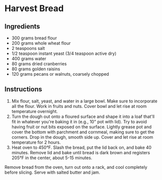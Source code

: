 # Harvest Bread

## Ingredients

- 300 grams bread flour
- 200 grams whole wheat flour
- 2 teaspoons salt
- 1/2 teaspoon instant yeast (3/4 teaspoon active dry)
- 400 grams water
- 80 grams dried cranberries
- 80 grams golden raisins
- 120 grams pecans or walnuts, coarsely chopped

## Instructions

1. Mix flour, salt, yeast, and water in a large bowl. Make sure to incorporate all the flour. Work in fruits and nuts. Cover bowl and let rise at room temperature overnight.
2. Turn the dough out onto a floured surface and shape it into a loaf that'll fit in whatever you're baking it in (e.g., 10" pot with lid). Try to avoid having fruit or nut bits exposed on the surface. Lightly grease pot and cover the bottom with parchment and cornmeal, making sure to get the corners. Drop in the dough, smooth side up. Cover and let rise at room temperature for 2 hours.
3. Heat oven to 450°F. Slash the bread, put the lid back on, and bake 40 minutes. Remove lid and bake until bread is dark brown and registers 205°F in the center, about 5-15 minutes.

Remove bread from the oven, turn out onto a rack, and cool completely before slicing. Serve with salted butter and jam.
